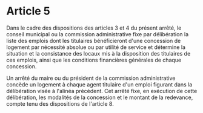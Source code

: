 # Article 5

Dans le cadre des dispositions des articles 3 et 4 du présent arrêté, le conseil municipal ou la commission administrative fixe par délibération la liste des emplois dont les titulaires bénéficieront d'une concession de logement par nécessité absolue ou par utilité de service et détermine la situation et la consistance des locaux mis à la disposition des titulaires de ces emplois, ainsi que les conditions financières générales de chaque concession.

Un arrêté du maire ou du président de la commission administrative concède un logement à chaque agent titulaire d'un emploi figurant dans la délibération visée à l'alinéa précédent. Cet arrêté fixe, en exécution de cette délibération, les modalités de la concession et le montant de la redevance, compte tenu des dispositions de l'article 8.
